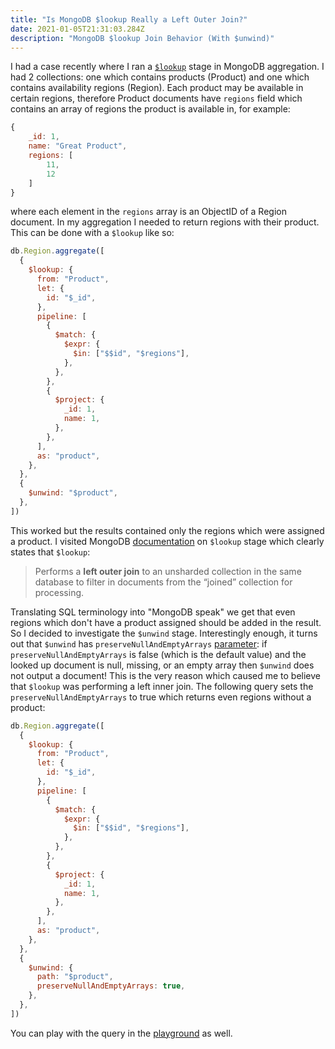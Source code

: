```yaml
---
title: "Is MongoDB $lookup Really a Left Outer Join?"
date: 2021-01-05T21:31:03.284Z
description: "MongoDB $lookup Join Behavior (With $unwind)"
---
```


I had a case recently where I ran a [`$lookup`](https://docs.mongodb.com/manual/reference/operator/aggregation/lookup/#lookup-join-pipeline) stage in MongoDB aggregation. I had 2 collections: one which contains products (Product) and one which contains availability regions (Region). Each product may be available in certain regions, therefore Product documents have `regions` field which contains an array of regions the product is available in, for example:

```js
{
    _id: 1,
    name: "Great Product",
    regions: [
        11,
        12
    ]
}
```

where each element in the `regions` array is an ObjectID of a Region document. In my aggregation I needed to return regions with their product. This can be done with a `$lookup` like so:

```js
db.Region.aggregate([
  {
    $lookup: {
      from: "Product",
      let: {
        id: "$_id",
      },
      pipeline: [
        {
          $match: {
            $expr: {
              $in: ["$$id", "$regions"],
            },
          },
        },
        {
          $project: {
            _id: 1,
            name: 1,
          },
        },
      ],
      as: "product",
    },
  },
  {
    $unwind: "$product",
  },
])
```

This worked but the results contained only the regions which were assigned a product. I visited MongoDB [documentation](https://docs.mongodb.com/manual/reference/operator/aggregation/lookup/index.html#join-conditions-and-uncorrelated-sub-queries) on `$lookup` stage which clearly states that `$lookup`:

> Performs a **left outer join** to an unsharded collection in the same database to filter in documents from the “joined” collection for processing.

Translating SQL terminology into "MongoDB speak" we get that even regions which don't have a product assigned should be added in the result. So I decided to investigate the `$unwind` stage. Interestingly enough, it turns out that `$unwind` has `preserveNullAndEmptyArrays` [parameter](https://docs.mongodb.com/manual/reference/operator/aggregation/unwind/#unwind-preservenullandemptyarrays): if `preserveNullAndEmptyArrays` is false (which is the default value) and the looked up document is null, missing, or an empty array then `$unwind` does not output a document! This is the very reason which caused me to believe that `$lookup` was performing a left inner join. The following query sets the `preserveNullAndEmptyArrays` to true which returns even regions without a product:

```js
db.Region.aggregate([
  {
    $lookup: {
      from: "Product",
      let: {
        id: "$_id",
      },
      pipeline: [
        {
          $match: {
            $expr: {
              $in: ["$$id", "$regions"],
            },
          },
        },
        {
          $project: {
            _id: 1,
            name: 1,
          },
        },
      ],
      as: "product",
    },
  },
  {
    $unwind: {
      path: "$product",
      preserveNullAndEmptyArrays: true,
    },
  },
])
```

You can play with the query in the [playground](https://mongoplayground.net/p/eoO_nxRpxkP) as well.

